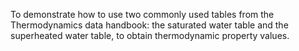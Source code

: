 To demonstrate how to use two commonly used tables from the Thermodynamics data handbook: the saturated water table and the superheated water table, to obtain thermodynamic property values.
